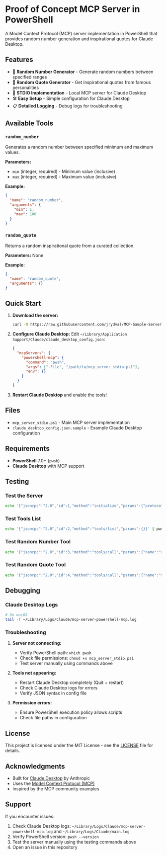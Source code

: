# Proof of Concept MCP Server in PowerShell

A Model Context Protocol (MCP) server implementation in PowerShell that provides random number generation and inspirational quotes for Claude Desktop.

## Features

- 🎲 **Random Number Generator** - Generate random numbers between specified ranges
- 💭 **Random Quote Generator** - Get inspirational quotes from famous personalities
- 🔌 **STDIO Implementation** - Local MCP server for Claude Desktop
- 🛠️ **Easy Setup** - Simple configuration for Claude Desktop
- 📋 **Detailed Logging** - Debug logs for troubleshooting

## Available Tools

### `random_number`
Generates a random number between specified minimum and maximum values.

**Parameters:**
- `min` (integer, required) - Minimum value (inclusive)
- `max` (integer, required) - Maximum value (inclusive)

**Example:**
```json
{
  "name": "random_number",
  "arguments": {
    "min": 1,
    "max": 100
  }
}
```

### `random_quote`
Returns a random inspirational quote from a curated collection.

**Parameters:** None

**Example:**
```json
{
  "name": "random_quote",
  "arguments": {}
}
```

## Quick Start

1. **Download the server:**
   ```bash
   curl -O https://raw.githubusercontent.com/jrydval/MCP-Sample-Server-in-PowerShell/refs/heads/main/mcp_test_client.ps1
   ```

2. **Configure Claude Desktop:**
   Edit `~/Library/Application Support/Claude/claude_desktop_config.json`:
   ```json
   {
     "mcpServers": {
       "powershell-mcp": {
         "command": "pwsh",
         "args": ["-File", "/path/to/mcp_server_stdio.ps1"],
         "env": {}
       }
     }
   }
   ```

3. **Restart Claude Desktop** and enable the tools!

## Files

- `mcp_server_stdio.ps1` - Main MCP server implementation
- `claude_desktop_config.json.sample` - Example Claude Desktop configuration

## Requirements

- **PowerShell** 7.0+ (`pwsh`)
- **Claude Desktop** with MCP support

## Testing

### Test the Server
```bash
echo '{"jsonrpc":"2.0","id":1,"method":"initialize","params":{"protocolVersion":"2024-11-05","capabilities":{}}}' | pwsh -File mcp_server_stdio.ps1
```

### Test Tools List
```bash
echo '{"jsonrpc":"2.0","id":2,"method":"tools/list","params":{}}' | pwsh -File mcp_server_stdio.ps1
```

### Test Random Number Tool
```bash
echo '{"jsonrpc":"2.0","id":3,"method":"tools/call","params":{"name":"random_number","arguments":{"min":1,"max":100}}}' | pwsh -File mcp_server_stdio.ps1
```

### Test Random Quote Tool
```bash
echo '{"jsonrpc":"2.0","id":4,"method":"tools/call","params":{"name":"random_quote","arguments":{}}}' | pwsh -File mcp_server_stdio.ps1
```

## Debugging

### Claude Desktop Logs
```bash
# On macOS
tail -f ~/Library/Logs/Claude/mcp-server-powershell-mcp.log
```

### Troubleshooting

1. **Server not connecting:**
   - Verify PowerShell path: `which pwsh`
   - Check file permissions: `chmod +x mcp_server_stdio.ps1`
   - Test server manually using commands above

2. **Tools not appearing:**
   - Restart Claude Desktop completely (Quit + restart)
   - Check Claude Desktop logs for errors
   - Verify JSON syntax in config file

3. **Permission errors:**
   - Ensure PowerShell execution policy allows scripts
   - Check file paths in configuration

## License

This project is licensed under the MIT License - see the [LICENSE](LICENSE) file for details.

## Acknowledgments

- Built for [Claude Desktop](https://claude.ai/desktop) by Anthropic
- Uses the [Model Context Protocol (MCP)](https://modelcontextprotocol.io/)
- Inspired by the MCP community examples

## Support

If you encounter issues:

1. Check Claude Desktop logs: `~/Library/Logs/Claude/mcp-server-powershell-mcp.log` and `~/Library/Logs/Claude/main.log`
2. Verify PowerShell version: `pwsh --version`
3. Test the server manually using the testing commands above
4. Open an issue in this repository

